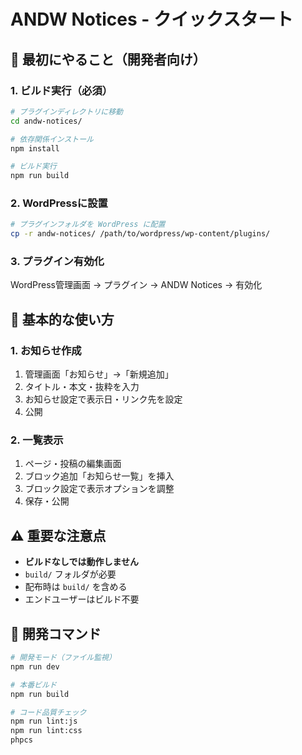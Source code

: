 # ANDW Notices - クイックスタート

## 🚀 最初にやること（開発者向け）

### 1. ビルド実行（必須）
```bash
# プラグインディレクトリに移動
cd andw-notices/

# 依存関係インストール
npm install

# ビルド実行
npm run build
```

### 2. WordPressに設置
```bash
# プラグインフォルダを WordPress に配置
cp -r andw-notices/ /path/to/wordpress/wp-content/plugins/
```

### 3. プラグイン有効化
WordPress管理画面 → プラグイン → ANDW Notices → 有効化

## 📝 基本的な使い方

### 1. お知らせ作成
1. 管理画面「お知らせ」→「新規追加」
2. タイトル・本文・抜粋を入力
3. お知らせ設定で表示日・リンク先を設定
4. 公開

### 2. 一覧表示
1. ページ・投稿の編集画面
2. ブロック追加「お知らせ一覧」を挿入
3. ブロック設定で表示オプションを調整
4. 保存・公開

## ⚠️ 重要な注意点

- **ビルドなしでは動作しません**
- `build/` フォルダが必要
- 配布時は `build/` を含める
- エンドユーザーはビルド不要

## 🔧 開発コマンド

```bash
# 開発モード（ファイル監視）
npm run dev

# 本番ビルド
npm run build

# コード品質チェック
npm run lint:js
npm run lint:css
phpcs
```